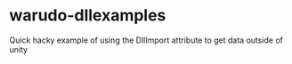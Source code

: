 # warudo-dllexamples
Quick hacky example of using the DllImport attribute to get data outside of unity
